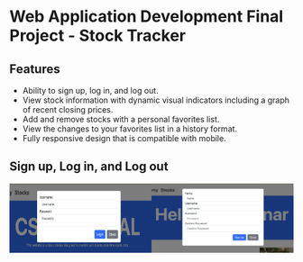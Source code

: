 # Web Application Development Final Project - Stock Tracker

## Features
- Ability to sign up, log in, and log out.
- View stock information with dynamic visual indicators including a graph of recent closing prices.
- Add and remove stocks with a personal favorites list.
- View the changes to your favorites list in a history format.
- Fully responsive design that is compatible with mobile.

## Sign up, Log in, and Log out
<div style="display: flex;">
  <img src="demo-pics/login-modal.png" alt="Login modal" width="50%">
  <img src="demo-pics/signup-modal.png" alt="Login modal" width="50%">
</div>
